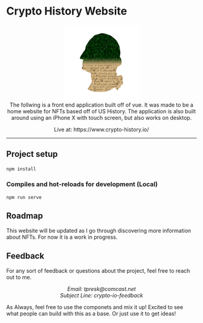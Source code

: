 # Crypto History Website

<div align="center">
    <img src="src\assets\crypto-history-logo.png" width="200">
</div>
<div align="center">
The follwing is a front end application built off of vue.  It was made to be a home website for NFTs based off of US History.  The application is also built around using an iPhone X with touch screen, but also works on desktop. 
</div>

<p></p>
<div align="center">
Live at: https://www.crypto-history.io/
</div>

---

## Project setup
```
npm install
```

### Compiles and hot-reloads for development (Local)
```
npm run serve
```

## Roadmap

This website will be updated as I go through discovering more information about NFTs.  For now it is a work in progress.

## Feedback

For any sort of feedback or questions about the project, feel free to reach out to me.  

<div align="center" style="font-style: italic;">
Email: tpresk@comcast.net
</div>
<div align="center" style="font-style: italic;">
Subject Line: crypto-io-feedback
</div>

As Always, feel free to use the componets and mix it up!  Excited to see what people can build with this as a base.  Or just use it to get ideas!
